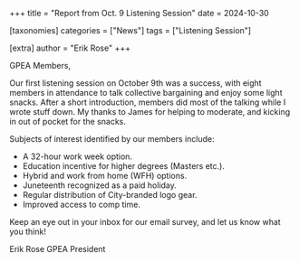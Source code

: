 +++
title = "Report from Oct. 9 Listening Session"
date = 2024-10-30

[taxonomies]
categories = ["News"]
tags = ["Listening Session"]

[extra]
author = "Erik Rose"
+++

GPEA Members,

Our first listening session on October 9th was a success, with eight members in attendance to talk collective bargaining and enjoy some light snacks.  After a short introduction, members did most of the talking while I wrote stuff down.  My thanks to James for helping to moderate, and kicking in out of pocket for the snacks.

Subjects of interest identified by our members include:

- A 32-hour work week option.
- Education incentive for higher degrees (Masters etc.).
- Hybrid and work from home (WFH) options.
- Juneteenth recognized as a paid holiday.
- Regular distribution of City-branded logo gear.
- Improved access to comp time.

Keep an eye out in your inbox for our email survey, and let us know what you think!

Erik Rose
GPEA President
